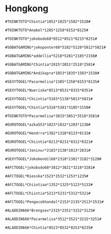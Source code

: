 # Hongkong



```
#TOINKTOTO*Chintia*1852*1825*1582*1528#
```

```
#TOINKTOTO*Anabel*1285*1258*8152*8125#
```

```
#TOINKTOTO*jokobodo68*8512*8521*8215*8251#
```

```
#SOBATGAMING*jokoponter68*5182*5128*5812*5821#
```

```
#SOBATGAMING*addellia*5218*5281*2185*2158#
```

```
#SOBATGAMING*Chintia*2815*2851*2518*2581#
```

```
#SOBATGAMING*Andikapra*1853*1835*1583*1538#
```

```
#SEXYTOGEL*Pacarmelisa*1385*1358*8153*8135#
```

```
#SEXYTOGEL*Nueriska*8513*8531*8315*8351#
```

```
#SEXYTOGEL*Chiintia*5183*5138*5813*5831#
```

```
#SEXYTOGEL*Chintia*5318*5381*3185*3158#
```

```
#TOINKTOTO*Pacarmelisa*3815*3851*3518*3581#
```

```
#EUROTOGEL*azka553*1823*1832*1283*1238#
```

```
#EUROTOGEL*Hendrra*1382*1328*8123*8132#
```

```
#EUROTOGEL*Chiintia*8213*8231*8312*8321#
```

```
#EUROTOGEL*Joninur*2183*2138*2813*2831#
```

```
#SEXYTOGEL*Jokokendil68*2318*2381*3182*3128#
```

```
#AFCTOGEL*jokobodo68*3812*3821*3218*3281#
```

```
#AFCTOGEL*Riesska*1523*1532*1253*1235#
```

```
#AFCTOGEL*Chiintiaa*1352*1325*5123*5132#
```

```
#AFCTOGEL*Chiintia*5213*5231*5312*5321#
```

```
#AFCTOGEL*Pengocokhandal*2153*2135*2513*2531#
```

```
#ALADDIN666*Brengsex*2315*2351*3152*3125#
```

```
#ALADDIN666*Pacarmelisa*3512*3521*3215*3251#
```

```
#ALADDIN666*Chintia*8523*8532*8253*8235#
```
